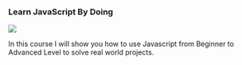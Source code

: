 <h3> Learn JavaScript By Doing</h3> <img src="https://user-images.githubusercontent.com/31680529/183231333-e79f00ff-2be4-4489-8113-5e1f4e450989.png">

<p>In this course I will show you how to use Javascript from Beginner to Advanced Level to solve real world projects.</p>
